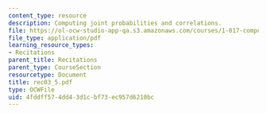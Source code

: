 ```yaml
---
content_type: resource
description: Computing joint probabilities and correlations.
file: https://ol-ocw-studio-app-qa.s3.amazonaws.com/courses/1-017-computing-and-data-analysis-for-environmental-applications-fall-2003/4fddff574dd43d1cbf73ec957d6210bc_rec03_5.pdf
file_type: application/pdf
learning_resource_types:
- Recitations
parent_title: Recitations
parent_type: CourseSection
resourcetype: Document
title: rec03_5.pdf
type: OCWFile
uid: 4fddff57-4dd4-3d1c-bf73-ec957d6210bc
---
```

